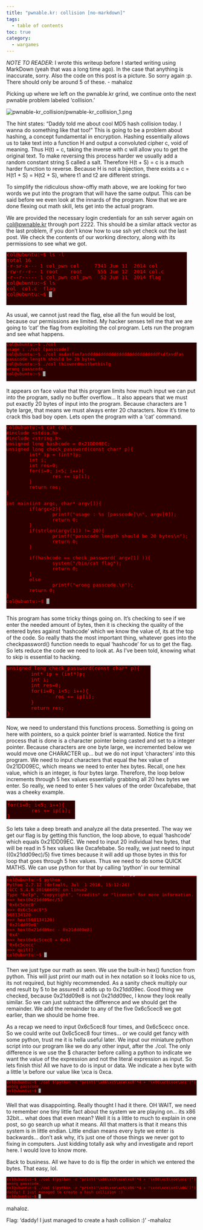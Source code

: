 ```yaml
---
title: "pwnable.kr: collision [no-markdown]"
tags:
  - table of contents
toc: true
category:
  - wargames
---
```


*NOTE TO READER*: I wrote this writeup before I started writing using MarkDown
(yeah that was a long time ago). In the case that anything is inaccurate, sorry.
Also the code on this post is a picture. So sorry again :p. There should only be
around 5 of these. - mahaloz 

Picking up where we left on the pwnable.kr grind, we continue onto the next pwnable problem labeled ‘collision.’ 

![pwnable-kr_collision/pwnable-kr_collision_1.png](/assets/images/wargames/pwnable-kr_collision/pwnable-kr_collision_1.png)

The hint states: “Daddy told me about cool MD5 hash collision today. I wanna do something like that too!” This is going to be a problem about hashing, a concept fundamental in encryption. Hashing essentially allows us to take text into a function H and output a convoluted cipher c, void of meaning. Thus H(t) = c, taking the inverse with c will allow you to get the original text. To make reversing this process harder we usually add a random constant string S called a salt. Therefore H(t + S) = c is a much harder function to reverse. Because H is not a bijection, there exists a c = H(t1 + S) = H(t2 + S), where t1 and t2 are different strings.

To simplify the ridiculous show-offiy math above, we are looking for two words we put into the program that will have the same output. This can be said before we even look at the innards of the program. Now that we are done flexing out math skill, lets get into the actual program. 

We are provided the necessary login credentials for an ssh server again on col@pwnable.kr through port 2222. This should be a similar attack vector as the last problem, if you don’t know how to use ssh yet check out the last post. We check the contents of our working directory, along with its permissions to see what we got. 

![pwnable-kr_collision/pwnable-kr_collision_2.png](/assets/images/wargames/pwnable-kr_collision/pwnable-kr_collision_2.png)

As usual, we cannot just read the flag, else all the fun would be lost, because our permissions are limited. My hacker senses tell me that we are going to ‘cat’ the flag from exploiting the col program. Lets run the program and see what happens. 

![pwnable-kr_collision/pwnable-kr_collision_3.png](/assets/images/wargames/pwnable-kr_collision/pwnable-kr_collision_3.png)

It appears on face value that this program limits how much input we can put into the program, sadly no buffer overflow… It also appears that we must put exactly 20 bytes of input into the program. Because characters are 1 byte large, that means we must always enter 20 characters. Now it’s time to crack this bad boy open. Lets open the program with a ‘cat’ command. 

![pwnable-kr_collision/pwnable-kr_collision_4.png](/assets/images/wargames/pwnable-kr_collision/pwnable-kr_collision_4.png)

This program has some tricky things going on. It’s checking to see if we enter the needed amount of bytes, then it is checking the quality of the entered bytes against ‘hashcode’ which we know the value of, its at the top of the code. So really thats the most important thing, whatever goes into the checkpassword() function needs to equal ‘hashcode’ for us to get the flag. So lets reduce the code we need to look at. As I’ve been told, knowing what to skip is essential to hacking. 


![pwnable-kr_collision/pwnable-kr_collision_5.png](/assets/images/wargames/pwnable-kr_collision/pwnable-kr_collision_5.png)

Now, we need to understand this functions process. Something is going on here with pointers, so a quick pointer brief is warranted. Notice the first process that is done is a character pointer being casted and set to a integer pointer. Because characters are one byte large, we incremented below we would move one CHARACTER up… but we do not input ‘characters’ into this program. We need to input characters that equal the hex value of  0x21DD09EC, which means we need to enter hex bytes. Recall, one hex value, which is an integer, is four bytes large. Therefore, the loop below increments through 5 hex values essentially grabbing all 20 hex bytes we enter. So really, we need to enter 5 hex values of the order 0xcafebabe, that was a cheeky example.


![pwnable-kr_collision/pwnable-kr_collision_6.png](/assets/images/wargames/pwnable-kr_collision/pwnable-kr_collision_6.png)

So lets take a deep breath and analyze all the data presented. The way we get our flag is by getting this function, the loop above, to equal ‘hashcode’ which equals 0x21DD09EC. We need to input 20 individual hex bytes, that will be read in 5 hex values like 0xcafebabe. So really, we just need to input ((0x21dd09ec)/5) five times because it will add up those bytes in this for loop that goes through 5 hex values. Thus we need to do some QUICK MATHS. We can use python for that by calling ‘python’ in our terminal 

![pwnable-kr_collision/pwnable-kr_collision_7.png](/assets/images/wargames/pwnable-kr_collision/pwnable-kr_collision_7.png)

Then we just type our math as seen. We use the built-in hex() function from python. This will just print our math out in hex notation so it looks nice to us, its not required, but highly recommended. As a sanity check multiply our end result by 5 to be assured it adds up to 0x21dd09ec. Good thing we checked, because 0x21dd09e8 is not  0x21dd09ec, I know they look really similar. So we can just subtract the difference and we should get the remainder. We add the remainder to any of the five 0x6c5cec8 we got earlier, than we should be home free.

As a recap we need to input  0x6c5cec8 four times, and 0x6c5cecc once. So we could write out  0x6c5cec8 four times… or we could get fancy with some python, trust me it is hella useful later. We input our miniature python script into our program like we do any other input, after the ./col. The only difference is we use the $ character before calling a python to indicate we want the value of the expression and not the literal expression as input. So lets finish this! All we have to do is input or data. We indicate a hex byte with a little \x before our value like \xca is 0xca.


![pwnable-kr_collision/pwnable-kr_collision_8.png](/assets/images/wargames/pwnable-kr_collision/pwnable-kr_collision_8.png)

Well that was disappointing. Really thought I had it there. OH WAIT, we need to remember one tiny little fact about the system we are playing on… its x86 32bit… what does that even mean? Well it is a little to much to explain in one post, so go search up what it means. All that matters is that it means this system is in little endian. Little endian means every byte we enter is backwards… don’t ask why, it’s just one of those things we never got to fixing in computers. Just kidding totally ask why and investigate and report here. I would love to know more. 

Back to business. All we have to do is flip the order in which we entered the bytes. That easy, lol. 


![pwnable-kr_collision/pwnable-kr_collision_9.png](/assets/images/wargames/pwnable-kr_collision/pwnable-kr_collision_9.png)

mahaloz.

Flag: ‘daddy! I just managed to create a hash collision :)’
-mahaloz

